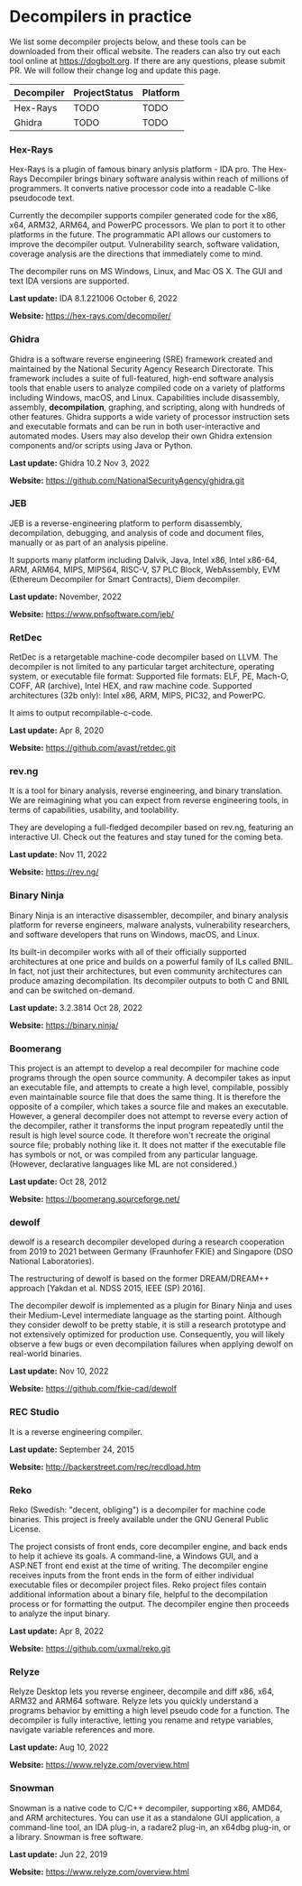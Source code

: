 # Decompilers in practice

We list some decompiler projects below, and these tools can be downloaded from their offical website. The readers can also try out each tool online
at https://dogbolt.org. If there are any questions, please submit PR. We will follow their change log and update this page.

|Decompiler|ProjectStatus|Platform|
|---|---|---|
|Hex-Rays|TODO|TODO|
|Ghidra|TODO|TODO|


### Hex-Rays
Hex-Rays is a plugin of famous binary anlysis platform - IDA pro. 
The Hex-Rays Decompiler brings binary software analysis within reach of millions of programmers. 
It converts native processor code into a readable C-like pseudocode text.

Currently the decompiler supports compiler generated code for the x86, x64, ARM32, ARM64, and PowerPC processors. 
We plan to port it to other platforms in the future. 
The programmatic API allows our customers to improve the decompiler output. 
Vulnerability search, software validation, coverage analysis are the directions that immediately come to mind.

The decompiler runs on MS Windows, Linux, and Mac OS X. The GUI and text IDA versions are supported.

**Last update:** IDA 8.1.221006 October 6, 2022

**Website:** https://hex-rays.com/decompiler/

### Ghidra
Ghidra is a software reverse engineering (SRE) framework created and maintained by the National Security Agency Research Directorate. 
This framework includes a suite of full-featured, 
high-end software analysis tools that enable users to analyze compiled code on a variety of platforms including Windows, macOS, and Linux. 
Capabilities include disassembly, assembly, **decompilation**, graphing, and scripting, along with hundreds of other features. 
Ghidra supports a wide variety of processor instruction sets and executable formats and can be run in both user-interactive and automated modes. 
Users may also develop their own Ghidra extension components and/or scripts using Java or Python.

**Last update:** Ghidra 10.2 Nov 3, 2022

**Website:** https://github.com/NationalSecurityAgency/ghidra.git

### JEB
JEB is a reverse-engineering platform to perform disassembly, decompilation, debugging, and analysis of code and document files, 
manually or as part of an analysis pipeline. 

It supports many platform including Dalvik, Java, Intel x86, Intel x86-64, ARM, ARM64, MIPS, MIPS64, RISC-V, S7 PLC Block, WebAssembly, 
EVM (Ethereum Decompiler for Smart Contracts), Diem decompiler.

**Last update:** November, 2022

**Website:** https://www.pnfsoftware.com/jeb/

### RetDec
RetDec is a retargetable machine-code decompiler based on LLVM. 
The decompiler is not limited to any particular target architecture, operating system, or executable file format: 
Supported file formats: ELF, PE, Mach-O, COFF, AR (archive), Intel HEX, and raw machine code. 
Supported architectures (32b only): Intel x86, ARM, MIPS, PIC32, and PowerPC.

It aims to output recompilable-c-code.

**Last update:** Apr 8, 2020

**Website:** https://github.com/avast/retdec.git

### rev.ng
It is a tool for binary analysis, reverse engineering, and binary translation. 
We are reimagining what you can expect from reverse engineering tools, in terms of capabilities, usability, and toolability.

They are developing a full-fledged decompiler based on rev.ng, featuring an interactive UI. 
Check out the features and stay tuned for the coming beta.

**Last update:** Nov 11, 2022

**Website:** https://rev.ng/

### Binary Ninja 
Binary Ninja is an interactive disassembler, decompiler, and binary analysis platform for 
reverse engineers, malware analysts, vulnerability researchers, and software developers that runs on Windows, macOS, and Linux.

Its built-in decompiler works with all of their officially supported architectures at one price and builds on a powerful family of ILs called BNIL. 
In fact, not just their architectures, but even community architectures can produce amazing decompilation. 
Its decompiler outputs to both C and BNIL and can be switched on-demand.

**Last update:** 3.2.3814 Oct 28, 2022

**Website:** https://binary.ninja/

### Boomerang
This project is an attempt to develop a real decompiler for machine code programs through the open source community. 
A decompiler takes as input an executable file, and attempts to create a high level, compilable, possibly even maintainable source file that 
does the same thing. It is therefore the opposite of a compiler, which takes a source file and makes an executable. 
However, a general decompiler does not attempt to reverse every action of the decompiler, 
rather it transforms the input program repeatedly until the result is high level source code. 
It therefore won't recreate the original source file; probably nothing like it. 
It does not matter if the executable file has symbols or not, or was compiled from any particular language. 
(However, declarative languages like ML are not considered.)

**Last update:** Oct 28, 2012

**Website:** https://boomerang.sourceforge.net/

### dewolf
dewolf is a research decompiler developed during a research cooperation 
from 2019 to 2021 between Germany (Fraunhofer FKIE) and Singapore (DSO National Laboratories).

The restructuring of dewolf is based on the former DREAM/DREAM++ approach [Yakdan et al. NDSS 2015, IEEE (SP) 2016].

The decompiler dewolf is implemented as a plugin for Binary Ninja and uses their Medium-Level intermediate language as the starting point. 
Although they consider dewolf to be pretty stable, it is still a research prototype and not extensively optimized for production use. 
Consequently, you will likely observe a few bugs or even decompilation failures when applying dewolf on real-world binaries.

**Last update:** Nov 10, 2022

**Website:** https://github.com/fkie-cad/dewolf

### REC Studio
It is a reverse engineering compiler. 

**Last update:** September 24, 2015

**Website:** http://backerstreet.com/rec/recdload.htm

### Reko
Reko (Swedish: "decent, obliging") is a decompiler for machine code binaries. This project is freely available under the GNU General Public License.

The project consists of front ends, core decompiler engine, and back ends to help it achieve its goals. 
A command-line, a Windows GUI, and a ASP.NET front end exist at the time of writing. 
The decompiler engine receives inputs from the front ends in the form of either individual executable files or decompiler project files. 
Reko project files contain additional information about a binary file, helpful to the decompilation process or for formatting the output. 
The decompiler engine then proceeds to analyze the input binary.

**Last update:** Apr 8, 2022

**Website:** https://github.com/uxmal/reko.git

### Relyze
Relyze Desktop lets you reverse engineer, decompile and diff x86, x64, ARM32 and ARM64 software.
Relyze lets you quickly understand a programs behavior by emitting a high level pseudo code for a function. 
The decompiler is fully interactive, letting you rename and retype variables, navigate variable references and more.

**Last update:** Aug 10, 2022

**Website:** https://www.relyze.com/overview.html

### Snowman
Snowman is a native code to C/C++ decompiler, supporting x86, AMD64, and ARM architectures. 
You can use it as a standalone GUI application, a command-line tool, an IDA plug-in, a radare2 plug-in, an x64dbg plug-in, or a library. 
Snowman is free software.

**Last update:** Jun 22, 2019

**Website:** https://www.relyze.com/overview.html
